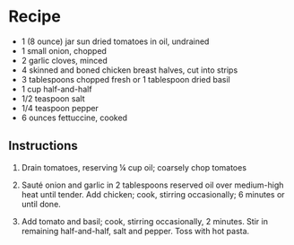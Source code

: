 # Recipe
- 1 (8 ounce) jar sun dried tomatoes in oil, undrained
- 1 small onion, chopped
- 2 garlic cloves, minced
- 4 skinned and boned chicken breast halves, cut into strips
- 3 tablespoons chopped fresh or 1 tablespoon dried basil
- 1 cup half-and-half
- 1/2 teaspoon salt
- 1/4 teaspoon pepper
- 6 ounces fettuccine, cooked
## Instructions
1. Drain tomatoes, reserving ¼ cup oil; coarsely chop tomatoes

2. Sauté onion and garlic in 2 tablespoons reserved oil over medium-high heat until tender. Add
chicken; cook, stirring occasionally; 6 minutes or until done.

3. Add tomato and basil; cook, stirring occasionally, 2 minutes. Stir in remaining half-and-half, salt and
pepper. Toss with hot pasta.
